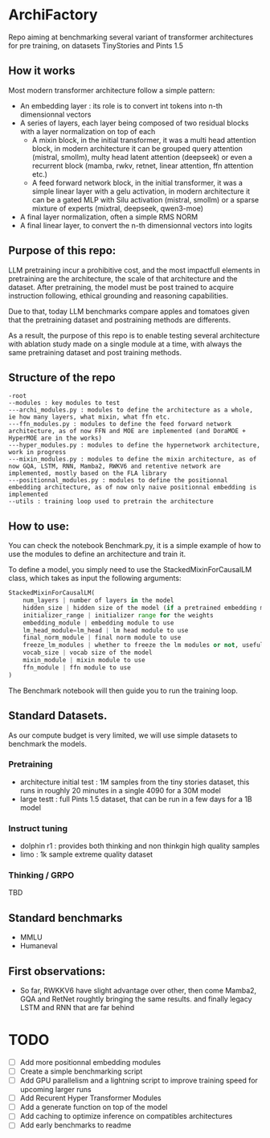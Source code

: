 # ArchiFactory
Repo aiming at benchmarking several variant of transformer architectures for pre training, on datasets TinyStories and Pints 1.5

## How it works
Most modern transformer architecture follow a simple pattern:
- An embedding layer : its role is to convert int tokens into n-th dimensionnal vectors
- A series of layers, each layer being composed of two residual blocks with a layer normalization on top of each
  - A mixin block, in the initial transformer, it was a multi head attention block, in modern architecture it can be grouped query attention (mistral, smollm), multy head latent attention (deepseek) or even a recurrent block (mamba, rwkv, retnet, linear attention, ffn attention etc.)
  - A feed forward network block, in the initial transformer, it was a simple linear layer with a gelu activation, in modern architecture it can be a gated MLP with Silu activation (mistral, smollm) or a sparse mixture of experts (mixtral, deepseek, qwen3-moe)
- A final layer normalization, often a simple RMS NORM
- A final linear layer, to convert the n-th dimensionnal vectors into logits

## Purpose of this repo:
LLM pretraining incur a prohibitive cost, and the most impactfull elements in pretraining are the architecture, the scale of that architecture and the dataset.
After pretraining, the model must be post trained to acquire instruction following, ethical grounding and reasoning capabilities.

Due to that, today LLM benchmarks compare apples and tomatoes given that the pretraining dataset and postraining methods are differents.

As a result, the purpose of this repo is to enable testing several architecture with ablation study made on a single module at a time, with always the same pretraining dataset and post training methods.

## Structure of the repo
```
-root
--modules : key modules to test
---archi_modules.py : modules to define the architecture as a whole, ie how many layers, what mixin, what ffn etc.
---ffn_modules.py : modules to define the feed forward network architecture, as of now FFN and MOE are implemented (and DoraMOE + HyperMOE are in the works)
---hyper_modules.py : modules to define the hypernetwork architecture, work in progress
---mixin_modules.py : modules to define the mixin architecture, as of now GQA, LSTM, RNN, Mamba2, RWKV6 and retentive network are implemented, mostly based on the FLA library
---positionnal_modules.py : modules to define the positionnal embedding architecture, as of now only naive positionnal embedding is implemented
--utils : training loop used to pretrain the architecture
```

## How to use:
You can check the notebook Benchmark.py, it is a simple example of how to use the modules to define an architecture and train it.

To define a model, you simply need to use the StackedMixinForCausalLM class, which takes as input the following arguments:

```python
StackedMixinForCausalLM(
    num_layers | number of layers in the model
    hidden_size | hidden size of the model (if a pretrained embedding module or lm head is provided the size should match)
    initializer_range | initializer range for the weights
    embedding_module | embedding module to use
    lm_head_module=lm_head | lm head module to use
    final_norm_module | final norm module to use
    freeze_lm_modules | whether to freeze the lm modules or not, usefull if you want to leverage some parts of an already pretrained model
    vocab_size | vocab size of the model
    mixin_module | mixin module to use
    ffn_module | ffn module to use
)
```

The Benchmark notebook will then guide you to run the training loop.

## Standard Datasets.
As our compute budget is very limited, we will use simple datasets to benchmark the models.

### Pretraining
- architecture initial test : 1M samples from the tiny stories dataset, this runs in roughly 20 minutes in a single 4090 for a 30M model
- large testt : full Pints 1.5 dataset, that can be run in a few days for a 1B model

### Instruct tuning
- dolphin r1 : provides both thinking and non thinkgin high quality samples
- limo : 1k sample extreme quality dataset

### Thinking / GRPO
TBD

## Standard benchmarks
- MMLU
- Humaneval

## First observations:
- So far, RWKKV6 have slight advantage over other, then come Mamba2, GQA and RetNet roughtly bringing the same results. and finally legacy LSTM and RNN that are far behind

# TODO
- [ ] Add more positionnal embedding modules
- [ ] Create a simple benchmarking script
- [ ] Add GPU parallelism and a lightning script to improve training speed for upcoming larger runs
- [ ] Add Recurent Hyper Transformer Modules
- [ ] Add a generate function on top of the model
- [ ] Add caching to optimize inference on compatibles architectures
- [ ] Add early benchmarks to readme